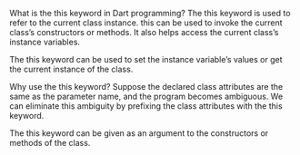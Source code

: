 What is the this keyword in Dart programming?
The this keyword is used to refer to the current class instance. this can be used to invoke the current class’s constructors or methods. It also helps access the current class’s instance variables.

The this keyword can be used to set the instance variable’s values or get the current instance of the class.

Why use the this keyword?
Suppose the declared class attributes are the same as the parameter name, and the program becomes ambiguous. We can eliminate this ambiguity by prefixing the class attributes with the this keyword.

The this keyword can be given as an argument to the constructors or methods of the class.

